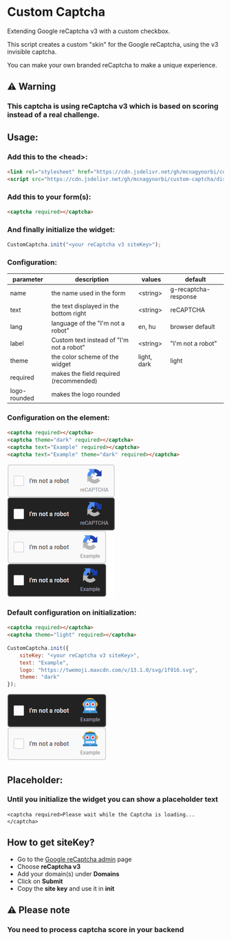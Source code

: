 # Custom Captcha
Extending Google reCaptcha v3 with a custom checkbox.

This script creates a custom "skin" for the Google reCaptcha, using the v3 invisible captcha.

You can make your own branded reCaptcha to make a unique experience.
## **⚠️ Warning**
### This captcha is using reCaptcha v3 which is based on scoring instead of a real challenge.
## Usage:
### Add this to the \<head>:
```html
<link rel="stylesheet" href="https://cdn.jsdelivr.net/gh/mcnagynorbi/custom-captcha/dist/custom_captcha.min.css"></link>
<script src="https://cdn.jsdelivr.net/gh/mcnagynorbi/custom-captcha/dist/custom_captcha.min.js"></script>
```
### Add this to your form(s):
```html
<captcha required></captcha>
```
### And finally initialize the widget:
```js
CustomCaptcha.init("<your reCaptcha v3 siteKey>");
```
### Configuration:
| parameter    |              description                 |   values    |       default        |
|--------------|------------------------------------------|-------------|----------------------|
| name         | the name used in the form                | \<string>    | g-recaptcha-response |
| text         | the text displayed in the bottom right   | \<string>    | reCAPTCHA            |
| lang         | language of the "I'm not a robot"        | en, hu      | browser default      |
| label        | Custom text instead of "I'm not a robot" | \<string>    | "I'm not a robot"    |
| theme        | the color scheme of the widget           | light, dark | light                |
| required     | makes the field required (recommended)   |             |                      |
| logo-rounded | makes the logo rounded                   |             |                      |
### Configuration on the element:
```html
<captcha required></captcha>
<captcha theme="dark" required></captcha>
<captcha text="Example" required></captcha>
<captcha text="Example" theme="dark" required></captcha>
```
![](/assets/config_example_inline.png)
### Default configuration on initialization:
```html
<captcha required></captcha>
<captcha theme="light" required></captcha>
```
```js
CustomCaptcha.init({
    siteKey: "<your reCaptcha v3 siteKey>",
    text: "Example",
    logo: "https://twemoji.maxcdn.com/v/13.1.0/svg/1f916.svg",
    theme: "dark"
});
```
![](/assets/config_example_global.png)
## Placeholder:
### Until you initialize the widget you can show a placeholder text
```htmml
<captcha required>Please wait while the Captcha is loading...</captcha>
```

## How to get siteKey?

- Go to the [Google reCaptcha admin](https://www.google.com/recaptcha/admin/create) page
- Choose **reCaptcha v3**
- Add your domain(s) under **Domains**
- Click on **Submit**
- Copy the **site key** and use it in **init**

## **⚠️ Please note**
### You need to process captcha score in your backend
